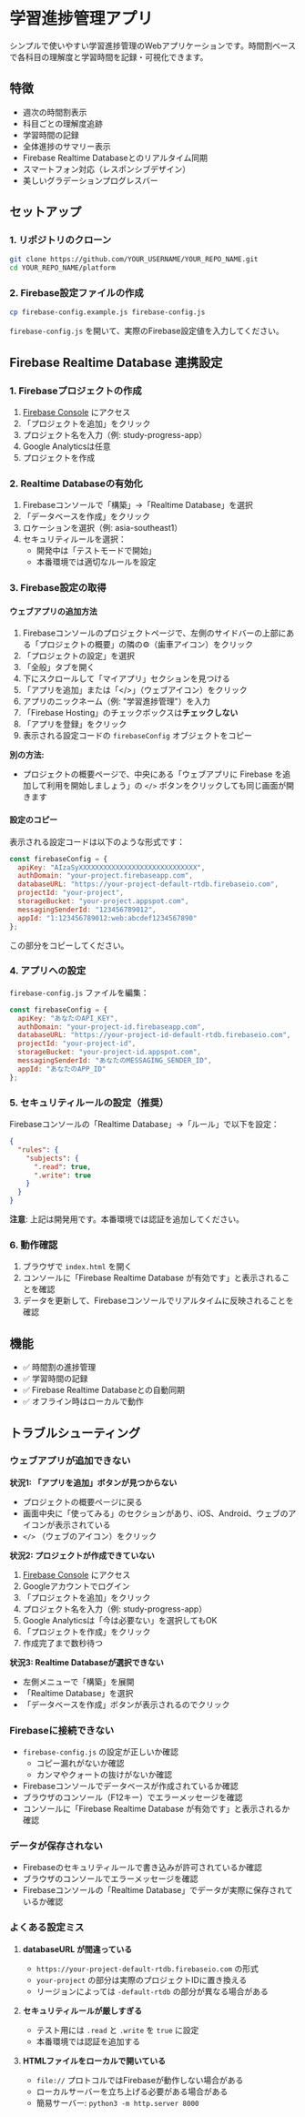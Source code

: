 # 学習進捗管理アプリ

シンプルで使いやすい学習進捗管理のWebアプリケーションです。時間割ベースで各科目の理解度と学習時間を記録・可視化できます。

## 特徴

- 週次の時間割表示
- 科目ごとの理解度追跡
- 学習時間の記録
- 全体進捗のサマリー表示
- Firebase Realtime Databaseとのリアルタイム同期
- スマートフォン対応（レスポンシブデザイン）
- 美しいグラデーションプログレスバー

## セットアップ

### 1. リポジトリのクローン

```bash
git clone https://github.com/YOUR_USERNAME/YOUR_REPO_NAME.git
cd YOUR_REPO_NAME/platform
```

### 2. Firebase設定ファイルの作成

```bash
cp firebase-config.example.js firebase-config.js
```

`firebase-config.js` を開いて、実際のFirebase設定値を入力してください。

## Firebase Realtime Database 連携設定

### 1. Firebaseプロジェクトの作成

1. [Firebase Console](https://console.firebase.google.com/) にアクセス
2. 「プロジェクトを追加」をクリック
3. プロジェクト名を入力（例: study-progress-app）
4. Google Analyticsは任意
5. プロジェクトを作成

### 2. Realtime Databaseの有効化

1. Firebaseコンソールで「構築」→「Realtime Database」を選択
2. 「データベースを作成」をクリック
3. ロケーションを選択（例: asia-southeast1）
4. セキュリティルールを選択：
   - 開発中は「テストモードで開始」
   - 本番環境では適切なルールを設定

### 3. Firebase設定の取得

#### ウェブアプリの追加方法

1. Firebaseコンソールのプロジェクトページで、左側のサイドバーの上部にある「プロジェクトの概要」の隣の⚙️（歯車アイコン）をクリック
2. 「プロジェクトの設定」を選択
3. 「全般」タブを開く
4. 下にスクロールして「マイアプリ」セクションを見つける
5. 「アプリを追加」または「</>」（ウェブアイコン）をクリック
6. アプリのニックネーム（例: "学習進捗管理"）を入力
7. 「Firebase Hosting」のチェックボックスは**チェックしない**
8. 「アプリを登録」をクリック
9. 表示される設定コードの `firebaseConfig` オブジェクトをコピー

**別の方法:**
- プロジェクトの概要ページで、中央にある「ウェブアプリに Firebase を追加して利用を開始しましょう」の `</>` ボタンをクリックしても同じ画面が開きます

#### 設定のコピー

表示される設定コードは以下のような形式です：

```javascript
const firebaseConfig = {
  apiKey: "AIzaSyXXXXXXXXXXXXXXXXXXXXXXXXXXXXX",
  authDomain: "your-project.firebaseapp.com",
  databaseURL: "https://your-project-default-rtdb.firebaseio.com",
  projectId: "your-project",
  storageBucket: "your-project.appspot.com",
  messagingSenderId: "123456789012",
  appId: "1:123456789012:web:abcdef1234567890"
};
```

この部分をコピーしてください。

### 4. アプリへの設定

`firebase-config.js` ファイルを編集：

```javascript
const firebaseConfig = {
  apiKey: "あなたのAPI_KEY",
  authDomain: "your-project-id.firebaseapp.com",
  databaseURL: "https://your-project-id-default-rtdb.firebaseio.com",
  projectId: "your-project-id",
  storageBucket: "your-project-id.appspot.com",
  messagingSenderId: "あなたのMESSAGING_SENDER_ID",
  appId: "あなたのAPP_ID"
};
```

### 5. セキュリティルールの設定（推奨）

Firebaseコンソールの「Realtime Database」→「ルール」で以下を設定：

```json
{
  "rules": {
    "subjects": {
      ".read": true,
      ".write": true
    }
  }
}
```

**注意**: 上記は開発用です。本番環境では認証を追加してください。

### 6. 動作確認

1. ブラウザで `index.html` を開く
2. コンソールに「Firebase Realtime Database が有効です」と表示されることを確認
3. データを更新して、Firebaseコンソールでリアルタイムに反映されることを確認

## 機能

- ✅ 時間割の進捗管理
- ✅ 学習時間の記録
- ✅ Firebase Realtime Databaseとの自動同期
- ✅ オフライン時はローカルで動作

## トラブルシューティング

### ウェブアプリが追加できない

**状況1: 「アプリを追加」ボタンが見つからない**
- プロジェクトの概要ページに戻る
- 画面中央に「使ってみる」のセクションがあり、iOS、Android、ウェブのアイコンが表示されている
- `</>` （ウェブのアイコン）をクリック

**状況2: プロジェクトが作成できていない**
1. [Firebase Console](https://console.firebase.google.com/) にアクセス
2. Googleアカウントでログイン
3. 「プロジェクトを追加」をクリック
4. プロジェクト名を入力（例: study-progress-app）
5. Google Analyticsは「今は必要ない」を選択してもOK
6. 「プロジェクトを作成」をクリック
7. 作成完了まで数秒待つ

**状況3: Realtime Databaseが選択できない**
- 左側メニューで「構築」を展開
- 「Realtime Database」を選択
- 「データベースを作成」ボタンが表示されるのでクリック

### Firebaseに接続できない

- `firebase-config.js` の設定が正しいか確認
  - コピー漏れがないか確認
  - カンマやクォートの抜けがないか確認
- Firebaseコンソールでデータベースが作成されているか確認
- ブラウザのコンソール（F12キー）でエラーメッセージを確認
- コンソールに「Firebase Realtime Database が有効です」と表示されるか確認

### データが保存されない

- Firebaseのセキュリティルールで書き込みが許可されているか確認
- ブラウザのコンソールでエラーメッセージを確認
- Firebaseコンソールの「Realtime Database」でデータが実際に保存されているか確認

### よくある設定ミス

1. **databaseURL が間違っている**
   - `https://your-project-default-rtdb.firebaseio.com` の形式
   - `your-project` の部分は実際のプロジェクトIDに置き換える
   - リージョンによっては `-default-rtdb` の部分が異なる場合がある

2. **セキュリティルールが厳しすぎる**
   - テスト用には `.read` と `.write` を `true` に設定
   - 本番環境では認証を追加する

3. **HTMLファイルをローカルで開いている**
   - `file://` プロトコルではFirebaseが動作しない場合がある
   - ローカルサーバーを立ち上げる必要がある場合がある
   - 簡易サーバー: `python3 -m http.server 8000`

